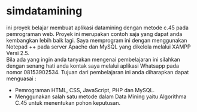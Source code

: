 # simdatamining
ini proyek belajar membuat aplikasi datamining dengan metode c.45 pada pemrograman web.  Proyek ini merupakan contoh saja yang dapat anda kembangkan lebih baik lagi. Saya memprogram ini dengan menggunakan Notepad ++ pada server Apache dan MySQL yang dikelola melalui XAMPP Versi 2.5.  
Bila ada yang ingin anda tanyakan mengenai pembelajaran ini silahkan dengan senang hati anda kontak saya melalui aplikasi Whatsapp pada nomor 08153902534.
Tujuan dari pembelajaran ini anda diharapkan dapat menguasai :
- Pemrograman HTML, CSS, JavaScript, PHP dan MySQL.
- Menggunakan salah satu metode dalam Data Mining yaitu Algorithma C.45 untuk menentukan pohon keputusan.
